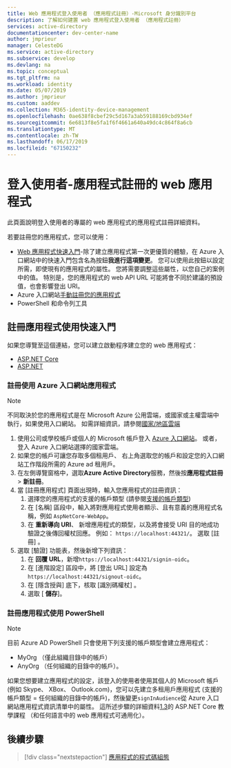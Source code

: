 ```yaml
---
title: Web 應用程式登入使用者 （應用程式註冊）-Microsoft 身分識別平台
description: 了解如何建置 web 應用程式登入使用者 （應用程式註冊）
services: active-directory
documentationcenter: dev-center-name
author: jmprieur
manager: CelesteDG
ms.service: active-directory
ms.subservice: develop
ms.devlang: na
ms.topic: conceptual
ms.tgt_pltfrm: na
ms.workload: identity
ms.date: 05/07/2019
ms.author: jmprieur
ms.custom: aaddev
ms.collection: M365-identity-device-management
ms.openlocfilehash: 0ae638f8cbef29c5d167a3ab59188169cbd934ef
ms.sourcegitcommit: 6e6813f8e5fa1f6f4661a640a49dc4c864f8a6cb
ms.translationtype: MT
ms.contentlocale: zh-TW
ms.lasthandoff: 06/17/2019
ms.locfileid: "67150232"
---
```

# <a name="web-app-that-signs-in-users---app-registration"></a>登入使用者-應用程式註冊的 web 應用程式

此頁面說明登入使用者的專屬的 web 應用程式的應用程式註冊詳細資料。

若要註冊您的應用程式，您可以使用：

- [Web 應用程式快速入門](#register-an-app-using-the-quickstarts)-除了建立應用程式第一次更優質的體驗，在 Azure 入口網站中的快速入門包含名為按鈕**我進行這項變更**。 您可以使用此按鈕以設定所需，即使現有的應用程式的屬性。 您將需要調整這些屬性，以您自己的案例中的值。 特別是，您的應用程式的 web API URL 可能將會不同於建議的預設值，也會影響登出 URI。
- Azure 入口網站[手動註冊您的應用程式](#register-an-app-using-azure-portal)
- PowerShell 和命令列工具

## <a name="register-an-app-using-the-quickstarts"></a>註冊應用程式使用快速入門

如果您導覽至這個連結，您可以建立啟動程序建立您的 web 應用程式：

- [ASP.NET Core](https://aka.ms/aspnetcore2-1-aad-quickstart-v2)
- [ASP.NET](https://ms.portal.azure.com/#blade/Microsoft_AAD_RegisteredApps/applicationsListBlade/quickStartType/AspNetWebAppQuickstartPage/sourceType/docs)

### <a name="register-an-app-using-azure-portal"></a>註冊使用 Azure 入口網站應用程式

> [!NOTE]
> 不同取決於您的應用程式是在 Microsoft Azure 公用雲端，或國家或主權雲端中執行，如果使用入口網站。 如需詳細資訊，請參閱[國家/地區雲端](./authentication-national-cloud.md#app-registration-endpoints)

1. 使用公司或學校帳戶或個人的 Microsoft 帳戶登入 [Azure 入口網站](https://portal.azure.com)。 或者，登入 Azure 入口網站選擇的國家雲端。
1. 如果您的帳戶可讓您存取多個租用戶、 右上角選取您的帳戶和設定您的入口網站工作階段所需的 Azure ad 租用戶。
1. 在左側導覽窗格中，選取**Azure Active Directory**服務，然後按**應用程式註冊** > **新註冊**。
1. 當 [註冊應用程式]  頁面出現時，輸入您應用程式的註冊資訊：
   1. 選擇您的應用程式的支援的帳戶類型 (請參閱[支援的帳戶類型](./v2-supported-account-types.md))
   1. 在 [名稱]  區段中，輸入將對應用程式使用者顯示、且有意義的應用程式名稱，例如 `AspNetCore-WebApp`。
   1. 在 **重新導向 URI**、 新增應用程式的類型，以及將會接受 URI 目的地成功驗證之後傳回權杖回應。 例如： `https://localhost:44321/`。  選取 [註冊]  。
1. 選取 [驗證]  功能表，然後新增下列資訊：
   1. 在 **回覆 URL**，新增`https://localhost:44321/signin-oidc`。
   1. 在 [進階設定]  區段中，將 [登出 URL]  設定為 `https://localhost:44321/signout-oidc`。
   1. 在 [隱含授與]  底下，核取 [識別碼權杖]  。
   1. 選取 [ **儲存**]。

### <a name="register-an-app-using-powershell"></a>註冊應用程式使用 PowerShell

> [!NOTE]
> 目前 Azure AD PowerShell 只會使用下列支援的帳戶類型會建立應用程式：
>
> - MyOrg （僅此組織目錄中的帳戶）
> - AnyOrg （任何組織的目錄中的帳戶）。
>
> 如果您想要建立應用程式的設定，該登入的使用者使用其個人的 Microsoft 帳戶 (例如 Skype、 XBox、 Outlook.com)，您可以先建立多租用戶應用程式 (支援的帳戶類型 = 任何組織的目錄中的帳戶)，然後變更`signInAudience`從 Azure 入口網站應用程式資訊清單中的屬性。 這所述步驟的詳細資料[1.3](https://github.com/Azure-Samples/active-directory-aspnetcore-webapp-openidconnect-v2/tree/master/1-WebApp-OIDC/1-3-AnyOrgOrPersonal#step-1-register-the-sample-with-your-azure-ad-tenant)的 ASP.NET Core 教學課程 （和任何語言中的 web 應用程式可通用化）。

## <a name="next-steps"></a>後續步驟

> [!div class="nextstepaction"]
> [應用程式的程式碼組態](scenario-web-app-sign-user-app-configuration.md)
